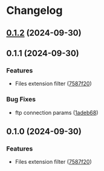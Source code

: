 # Changelog

## [0.1.2](https://github.com/jujax/vespera-scraping/compare/release-v0.1.1...release-v0.1.2) (2024-09-30)

## 0.1.1 (2024-09-30)


### Features

* Files extension filter ([7587f20](https://github.com/jujax/vespera-scraping/commit/7587f206753154f40cf382fdf2cd4e792e84aa1a))


### Bug Fixes

* ftp connection params ([1adeb68](https://github.com/jujax/vespera-scraping/commit/1adeb684326e57fadd139f65a9f0e4d576d12e2a))

## 0.1.0 (2024-09-30)

### Features

- Files extension filter ([7587f20](https://github.com/jujax/vespera-scraping/commit/7587f206753154f40cf382fdf2cd4e792e84aa1a))
